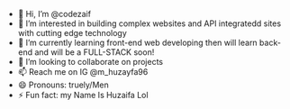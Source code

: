 - 👋 Hi, I’m @codezaif
- 👀 I’m interested in building complex websites and API integratedd sites with cutting edge technology
- 🌱 I’m currently learning front-end web developing then will learn back-end and will be a FULL-STACK soon!
- 💞️ I’m looking to collaborate on projects 
- 📫 Reach me on IG @m_huzayfa96
- 😄 Pronouns: truely/Men
- ⚡ Fun fact: my Name Is Huzaifa Lol

<!---
codezaif/codezaif is a ✨ special ✨ repository because its `README.md` (this file) appears on your GitHub profile.
You can click the Preview link to take a look at your changes.
--->
